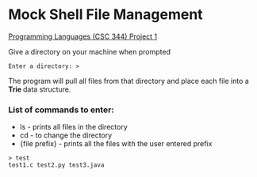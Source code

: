 # Mock Shell File Management

[Programming Languages (CSC 344) Project 1](https://danielschlegel.org/wp/teaching/csc344-spring-2021/assignment-1/)

Give a directory on your machine when prompted
```
Enter a directory: >
```
The program will pull all files from that directory and place each file into a <strong> Trie </strong> data structure.

### List of commands to enter:
- ls - prints all files in the directory
- cd - to change the directory
- {file prefix} - prints all the files with the user entered prefix
```
> test
test1.c test2.py test3.java
```
